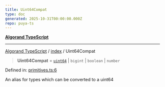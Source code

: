 ```yaml
---
title: Uint64Compat
type: doc
generated: 2025-10-31T00:00:00.000Z
repo: puya-ts
---
```


[**Algorand TypeScript**](docs/_md/README)

---

[Algorand TypeScript](docs/_md/modules) / [index](/reference/algorand-typescript/api/index/readme/) / Uint64Compat

> **Uint64Compat** = [`uint64`](uint64) \| `bigint` \| `boolean` \| `number`

Defined in: [primitives.ts:6](https://github.com/algorandfoundation/puya-ts/blob/main/packages/algo-ts/src/primitives.ts#L6)

An alias for types which can be converted to a uint64
